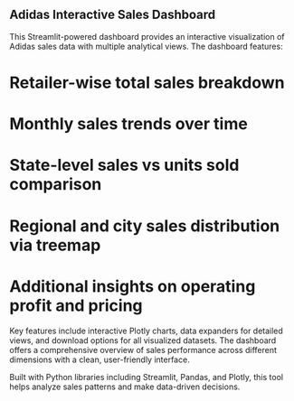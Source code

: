## Adidas Interactive Sales Dashboard
This Streamlit-powered dashboard provides an interactive visualization of Adidas sales data with multiple analytical views. The dashboard features:

# Retailer-wise total sales breakdown

# Monthly sales trends over time

# State-level sales vs units sold comparison

# Regional and city sales distribution via treemap

# Additional insights on operating profit and pricing

Key features include interactive Plotly charts, data expanders for detailed views, and download options for all visualized datasets. The dashboard offers a comprehensive overview of sales performance across different dimensions with a clean, user-friendly interface.

Built with Python libraries including Streamlit, Pandas, and Plotly, this tool helps analyze sales patterns and make data-driven decisions.